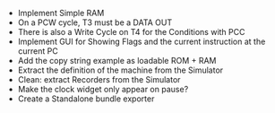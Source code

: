 * Implement Simple RAM
* On a PCW cycle, T3 must be a DATA OUT
* There is also a Write Cycle on T4 for the Conditions with PCC 
* Implement GUI for Showing Flags and the current instruction at the current PC
* Add the copy string example as loadable ROM + RAM
* Extract the definition of the machine from the Simulator
* Clean: extract Recorders from the Simulator
* Make the clock widget only appear on pause?
* Create a Standalone bundle exporter
